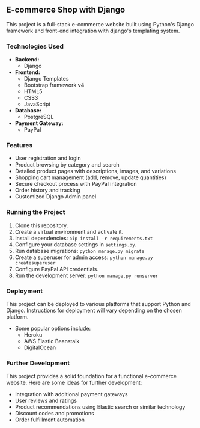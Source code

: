 ## E-commerce Shop with Django

This project is a full-stack e-commerce website built using Python's Django framework and front-end integration with django's templating system.

### Technologies Used

* **Backend:**
    * Django
* **Frontend:**
    * Django Templates
    * Bootstrap framework v4
    * HTML5
    * CSS3
    * JavaScript
* **Database:**
    * PostgreSQL 
* **Payment Gateway:**
    * PayPal

### Features

* User registration and login
* Product browsing by category and search
* Detailed product pages with descriptions, images, and variations
* Shopping cart management (add, remove, update quantities)
* Secure checkout process with PayPal integration
* Order history and tracking
* Customized Django Admin panel


### Running the Project

1. Clone this repository.
2. Create a virtual environment and activate it.
3. Install dependencies: `pip install -r requirements.txt`
4. Configure your database settings in `settings.py`.
5. Run database migrations: `python manage.py migrate`
6. Create a superuser for admin access: `python manage.py createsuperuser`
7. Configure PayPal API credentials.
8. Run the development server: `python manage.py runserver`

### Deployment

This project can be deployed to various platforms that support Python and Django.  Instructions for deployment will vary depending on the chosen platform. 

* Some popular options include:
    * Heroku
    * AWS Elastic Beanstalk
    * DigitalOcean

### Further Development

This project provides a solid foundation for a functional e-commerce website. Here are some ideas for further development:

* Integration with additional payment gateways
* User reviews and ratings
* Product recommendations using Elastic search or similar technology
* Discount codes and promotions
* Order fulfillment automation
